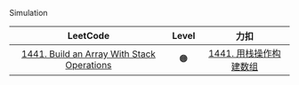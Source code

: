 Simulation

|                                                     LeetCode                                                      | Level |                                          力扣                                          |
|:-----------------------------------------------------------------------------------------------------------------:|:-----:|:------------------------------------------------------------------------------------:|
| [1441. Build an Array With Stack Operations](https://leetcode.com/problems/build-an-array-with-stack-operations/) |  🟠   | [1441. 用栈操作构建数组](https://leetcode.cn/problems/build-an-array-with-stack-operations/) |